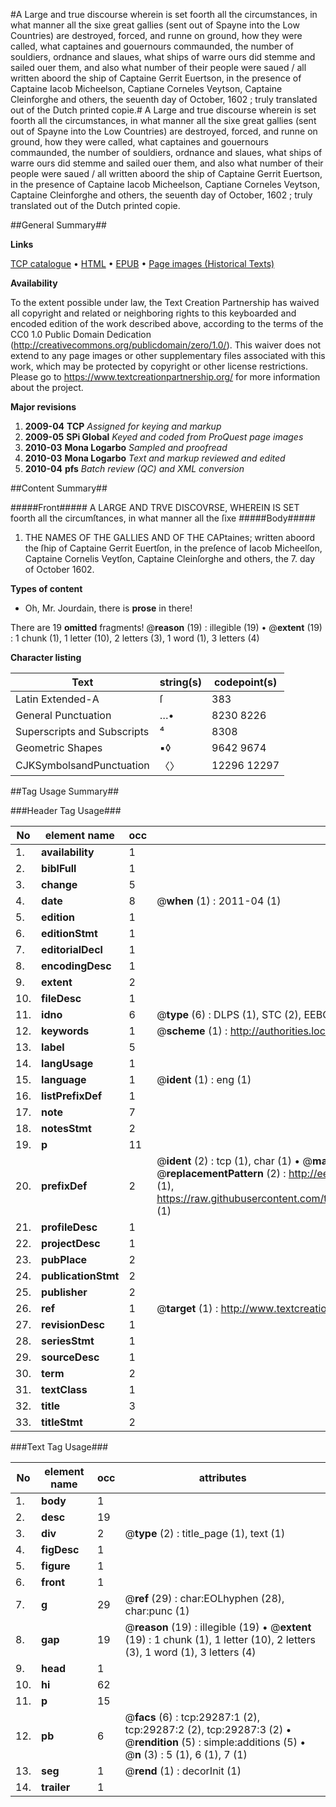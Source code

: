 #A Large and true discourse wherein is set foorth all the circumstances, in what manner all the sixe great gallies (sent out of Spayne into the Low Countries) are destroyed, forced, and runne on ground, how they were called, what captaines and gouernours commaunded, the number of souldiers, ordnance and slaues, what ships of warre ours did stemme and sailed ouer them, and also what number of their people were saued / all written aboord the ship of Captaine Gerrit Euertson, in the presence of Captaine Iacob Micheelson, Captiane Corneles Veytson, Captaine Cleinforghe and others, the seuenth day of October, 1602 ; truly translated out of the Dutch printed copie.#
A Large and true discourse wherein is set foorth all the circumstances, in what manner all the sixe great gallies (sent out of Spayne into the Low Countries) are destroyed, forced, and runne on ground, how they were called, what captaines and gouernours commaunded, the number of souldiers, ordnance and slaues, what ships of warre ours did stemme and sailed ouer them, and also what number of their people were saued / all written aboord the ship of Captaine Gerrit Euertson, in the presence of Captaine Iacob Micheelson, Captiane Corneles Veytson, Captaine Cleinforghe and others, the seuenth day of October, 1602 ; truly translated out of the Dutch printed copie.

##General Summary##

**Links**

[TCP catalogue](http://www.ota.ox.ac.uk/tcp/)  • 
[HTML](http://tei.it.ox.ac.uk/tcp/Texts-HTML/free/A20/A20503.html)  • 
[EPUB](http://tei.it.ox.ac.uk/tcp/Texts-EPUB/free/A20/A20503.epub) • 
[Page images (Historical Texts)](https://historicaltexts.jisc.ac.uk/eebo-38160671e)

**Availability**

To the extent possible under law, the Text Creation Partnership has waived all copyright and related or neighboring rights to this keyboarded and encoded edition of the work described above, according to the terms of the CC0 1.0 Public Domain Dedication (http://creativecommons.org/publicdomain/zero/1.0/). This waiver does not extend to any page images or other supplementary files associated with this work, which may be protected by copyright or other license restrictions. Please go to https://www.textcreationpartnership.org/ for more information about the project.

**Major revisions**

1. __2009-04__ __TCP__ *Assigned for keying and markup*
1. __2009-05__ __SPi Global__ *Keyed and coded from ProQuest page images*
1. __2010-03__ __Mona Logarbo__ *Sampled and proofread*
1. __2010-03__ __Mona Logarbo__ *Text and markup reviewed and edited*
1. __2010-04__ __pfs__ *Batch review (QC) and XML conversion*

##Content Summary##

#####Front#####
A LARGE AND TRVE DISCOVRSE, WHEREIN IS SET foorth all the circumſtances, in what manner all the ſixe
#####Body#####

1. THE NAMES OF THE GALLIES AND OF THE CAPtaines; written aboord the ſhip of Captaine Gerrit Euertſon, in the preſence of Iacob Micheelſon, Captaine Cornelis Veytſon, Captaine Cleinſorghe and others, the 7. day of October 1602.

**Types of content**

  * Oh, Mr. Jourdain, there is **prose** in there!

There are 19 **omitted** fragments! 
 @__reason__ (19) : illegible (19)  •  @__extent__ (19) : 1 chunk (1), 1 letter (10), 2 letters (3), 1 word (1), 3 letters (4)

**Character listing**


|Text|string(s)|codepoint(s)|
|---|---|---|
|Latin Extended-A|ſ|383|
|General Punctuation|…•|8230 8226|
|Superscripts             and Subscripts|⁴|8308|
|Geometric Shapes|▪◊|9642 9674|
|CJKSymbolsandPunctuation|〈〉|12296 12297|

##Tag Usage Summary##

###Header Tag Usage###

|No|element name|occ|attributes|
|---|---|---|---|
|1.|__availability__|1||
|2.|__biblFull__|1||
|3.|__change__|5||
|4.|__date__|8| @__when__ (1) : 2011-04 (1)|
|5.|__edition__|1||
|6.|__editionStmt__|1||
|7.|__editorialDecl__|1||
|8.|__encodingDesc__|1||
|9.|__extent__|2||
|10.|__fileDesc__|1||
|11.|__idno__|6| @__type__ (6) : DLPS (1), STC (2), EEBO-CITATION (1), OCLC (1), VID (1)|
|12.|__keywords__|1| @__scheme__ (1) : http://authorities.loc.gov/ (1)|
|13.|__label__|5||
|14.|__langUsage__|1||
|15.|__language__|1| @__ident__ (1) : eng (1)|
|16.|__listPrefixDef__|1||
|17.|__note__|7||
|18.|__notesStmt__|2||
|19.|__p__|11||
|20.|__prefixDef__|2| @__ident__ (2) : tcp (1), char (1)  •  @__matchPattern__ (2) : ([0-9\-]+):([0-9IVX]+) (1), (.+) (1)  •  @__replacementPattern__ (2) : http://eebo.chadwyck.com/downloadtiff?vid=$1&page=$2 (1), https://raw.githubusercontent.com/textcreationpartnership/Texts/master/tcpchars.xml#$1 (1)|
|21.|__profileDesc__|1||
|22.|__projectDesc__|1||
|23.|__pubPlace__|2||
|24.|__publicationStmt__|2||
|25.|__publisher__|2||
|26.|__ref__|1| @__target__ (1) : http://www.textcreationpartnership.org/docs/. (1)|
|27.|__revisionDesc__|1||
|28.|__seriesStmt__|1||
|29.|__sourceDesc__|1||
|30.|__term__|2||
|31.|__textClass__|1||
|32.|__title__|3||
|33.|__titleStmt__|2||


###Text Tag Usage###

|No|element name|occ|attributes|
|---|---|---|---|
|1.|__body__|1||
|2.|__desc__|19||
|3.|__div__|2| @__type__ (2) : title_page (1), text (1)|
|4.|__figDesc__|1||
|5.|__figure__|1||
|6.|__front__|1||
|7.|__g__|29| @__ref__ (29) : char:EOLhyphen (28), char:punc (1)|
|8.|__gap__|19| @__reason__ (19) : illegible (19)  •  @__extent__ (19) : 1 chunk (1), 1 letter (10), 2 letters (3), 1 word (1), 3 letters (4)|
|9.|__head__|1||
|10.|__hi__|62||
|11.|__p__|15||
|12.|__pb__|6| @__facs__ (6) : tcp:29287:1 (2), tcp:29287:2 (2), tcp:29287:3 (2)  •  @__rendition__ (5) : simple:additions (5)  •  @__n__ (3) : 5 (1), 6 (1), 7 (1)|
|13.|__seg__|1| @__rend__ (1) : decorInit (1)|
|14.|__trailer__|1||
